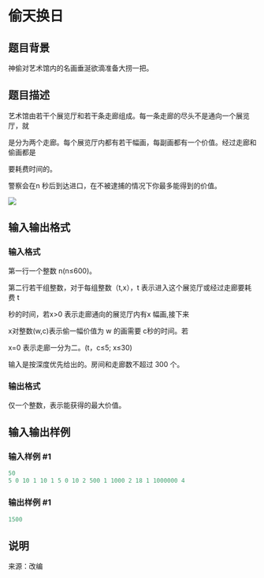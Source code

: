 # 偷天换日

## 题目背景

神偷对艺术馆内的名画垂涎欲滴准备大捞一把。

## 题目描述

艺术馆由若干个展览厅和若干条走廊组成。每一条走廊的尽头不是通向一个展览厅，就

是分为两个走廊。每个展览厅内都有若干幅画，每副画都有一个价值。经过走廊和偷画都是

要耗费时间的。

警察会在n 秒后到达进口，在不被逮捕的情况下你最多能得到的价值。

![](https://cdn.luogu.com.cn/upload/pic/2730.png)

## 输入输出格式

### 输入格式

第一行一个整数 n(n≤600)。

第二行若干组整数，对于每组整数（t,x），t 表示进入这个展览厅或经过走廊要耗费 t

秒的时间，若x>0 表示走廊通向的展览厅内有x 幅画,接下来

x对整数(w,c)表示偷一幅价值为 w 的画需要 c秒的时间。若

x=0 表示走廊一分为二。(t，c≤5; x≤30)

输入是按深度优先给出的。房间和走廊数不超过 300 个。

### 输出格式

仅一个整数，表示能获得的最大价值。

## 输入输出样例

### 输入样例 #1

```cpp
50 
5 0 10 1 10 1 5 0 10 2 500 1 1000 2 18 1 1000000 4 
```


### 输出样例 #1

```cpp
1500
```


## 说明

来源：改编

